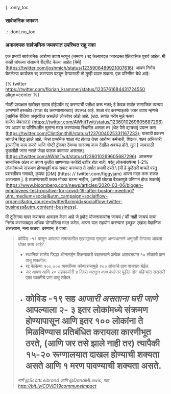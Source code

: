 {: .only_toc 
 ### सार्वजनिक जमवण 

 .: .dont.no_toc 
 ### अनावश्यक सार्वजनिक जमवणात उपस्थित राहू नका 

 एक प्रभावी सार्वजनिक आरोग्य उपाय म्हणून (जमवण ) रद्द केल्याबद्दल जबरदस्त ऐतिहासिक पुरावे आहेत. मी काही चांगल्या संसाधने रीट्वीट केल्या आहेत 
 [येथे] (https://twitter.com/joshmich/status/1235906489921007616), आपण निर्णय घेतलेल्या कार्यक्रम रद्द करण्यास पटवून देण्यासाठी तो तुम्ही वापरु शकता. 
एक परिसीमा येथे आहे: 

{% twitter https://twitter.com/florian_krammer/status/1235761684431724550 align=center %} 

 गोष्टी प्रत्यक्षात खरोखर खराब होईपर्यंत रद्द करण्याची प्रतीक्षा करू नका; हे केवळ सर्वात सामाजिक व्यत्यय आणणारी हस्तक्षेप (शाळा बंद करण्यासारख्या) उपलब्ध आहे. शाळा बंद करण्याइतके जबर उपाय म्हणजे [आर्थिक रीतिया असुरक्षित असलेले लोकांवर ओझे आहे. (उदा. सर्वात गरीब मुले फक्त  
 शाळेत जेवतात)] (https://twitter.com/AWhitTwit/status/1236010269605687296) जर आपण या परिस्थितीत मुलांना मदत करण्याच्या स्थितीत असाल तर [थेट पैसे द्यायचा] प्रयत्न करा (https://twitter.com/ClintSmithIII/status/1237004025331167233); यासाठी प्रकरण चांगलेच सिद्ध झाले आहे. जेव्हा प्राथमिक शाळा बंद होतात तेव्हा आरोग्य कर्मचारी, शिक्षक, शहर अधिकारी इत्यादींना काम करणे आणि गोष्टी ट्रॅकवर ठेवण्या सारख्या काम देखील अवघड होते. मुलं [ जायसाठी कुठलीही जागा नसते जेव्हा पालक कामावर असतात] (https://twitter.com/AWhitTwit/status/1236010269605687296). आक्रमक सामाजिक अंतर हा उपाय कृतीत आणण्यात कधीही उशीर होत नाही, परंतु लोकसंख्येच्या 1-2% लोकांनमध्ये संक्रमण होण्यापूर्वी वक्र सपाट करण्यात ते सर्वात प्रभावी ठरते \ [मी हे कुठेतरी वाचले परंतु प्रशस्तीपत्र गमावले, कृपया [DM] (https: // twitter.com/figgyjam) आपण मदत करू शकत असल्यास \]. हे टाळण्यासाठी फक्त मोठ्या घटना नाहीत, [अगदी छोट्या बैठकामुळे परिणाम होऊ शकतो] (https://www.bloomberg.com/news/articles/2020-03-06/biogen-employees-test-positive-for-covid-19-after-boston-meeting?utm_medium=social&utm_campaign=socialflow-organic&utm_source=twitter&cmpid=socialflow-twitter-business&utm_content=business). 

 मी टूलिंगचा वापर करायचा आवाहन केला आहे जे इव्हेंट योजनाकारांना जायचं / की नाही जायचं याचा निर्णय करण्याबद्दल अधिक योग्यरित्या मदत करेल. आपण यात सहयोग करण्यास इच्छुक एखादा वैज्ञानिक असल्यास, मला कळवा. दरम्यान, हे वाचा: 

 > कोविड -१९ पासून आपल्या समाजातील एखाद्याच्या मृत्यूला अनवधानाने अनुमती देण्याचा आपला धोका काय आहे? 
 > 
 > - स्थानिक शालेय जिल्हा ऑनलाईन शिक्षणाकडे बदलल्याने प्रत्येक आठवड्यात १० लोकांचे प्राण वाचू शकतील. 
 > - रद्द केलेल्या १००,००० व्यक्तींच्या कॉन्फरन्समुळे २०० लोकांचे प्राण वाचवता येईल. 
 > - जर आपण आणि २० सहकार्यांनी ४ दिवस _घरातून काम केले_ तर पुढील दोन महिन्यांत सरासरी एका व्यक्तीचे प्राण वाचू शकेल. 
 > - # कोविड -१९ सह _आजारी असताना घरी जाणे_ आपल्याला २- ३ इतर लोकांमध्ये संक्रमण होण्यापासून आणि इतर १०० लोकांना ते मिळविण्यास प्रतिबंधित करायला कारणीभूत ठरते, (आणि जर तसे झाले नाही तर) त्यापैकी १५-२० रूग्णालयात दाखल होण्याची शक्यता असते आणि १ मरण पावण्याची शक्यता असते. 
 > 
 > _मार्गे @ScottLeibrand आणि @DanaMLewis, पहा http://bit.ly/COVID19communeimpact_
